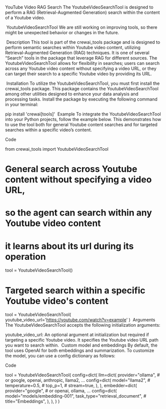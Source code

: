 YouTube Video RAG Search
The YoutubeVideoSearchTool is designed to perform a RAG (Retrieval-Augmented Generation) search within the content of a Youtube video.

​
YoutubeVideoSearchTool
We are still working on improving tools, so there might be unexpected behavior or changes in the future.

​
Description
This tool is part of the crewai_tools package and is designed to perform semantic searches within Youtube video content, utilizing Retrieval-Augmented Generation (RAG) techniques. It is one of several “Search” tools in the package that leverage RAG for different sources. The YoutubeVideoSearchTool allows for flexibility in searches; users can search across any Youtube video content without specifying a video URL, or they can target their search to a specific Youtube video by providing its URL.

​
Installation
To utilize the YoutubeVideoSearchTool, you must first install the crewai_tools package. This package contains the YoutubeVideoSearchTool among other utilities designed to enhance your data analysis and processing tasks. Install the package by executing the following command in your terminal:


pip install 'crewai[tools]'
​
Example
To integrate the YoutubeVideoSearchTool into your Python projects, follow the example below. This demonstrates how to use the tool both for general Youtube content searches and for targeted searches within a specific video’s content.

Code

from crewai_tools import YoutubeVideoSearchTool

# General search across Youtube content without specifying a video URL, 
# so the agent can search within any Youtube video content 
# it learns about its url during its operation
tool = YoutubeVideoSearchTool()

# Targeted search within a specific Youtube video's content
tool = YoutubeVideoSearchTool(
    youtube_video_url='https://youtube.com/watch?v=example'
)
​
Arguments
The YoutubeVideoSearchTool accepts the following initialization arguments:

youtube_video_url: An optional argument at initialization but required if targeting a specific Youtube video. It specifies the Youtube video URL path you want to search within.
​
Custom model and embeddings
By default, the tool uses OpenAI for both embeddings and summarization. To customize the model, you can use a config dictionary as follows:

Code

tool = YoutubeVideoSearchTool(
    config=dict(
        llm=dict(
            provider="ollama", # or google, openai, anthropic, llama2, ...
            config=dict(
                model="llama2",
                # temperature=0.5,
                # top_p=1,
                # stream=true,
            ),
        ),
        embedder=dict(
            provider="google", # or openai, ollama, ...
            config=dict(
                model="models/embedding-001",
                task_type="retrieval_document",
                # title="Embeddings",
            ),
        ),
    )
)
